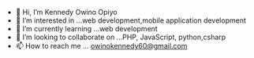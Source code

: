 - 👋 Hi, I’m Kennedy Owino Opiyo 
- 👀 I’m interested in ...web development,mobile application development 
- 🌱 I’m currently learning ...web development 
- 💞️ I’m looking to collaborate on ...PHP, JavaScript, python,csharp
- 📫 How to reach me ... owinokennedy60@gmail.com

<!---
k-owino/k-owino is a ✨ special ✨ repository because its `README.md` (this file) appears on your GitHub profile.
You can click the Preview link to take a look at your changes.
--->

